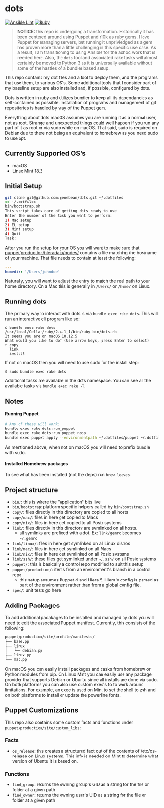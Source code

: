 # dots

[![Ansible Lint](https://github.com/genebean/dots/actions/workflows/ansible-lint.yml/badge.svg)](https://github.com/genebean/dots/actions/workflows/ansible-lint.yml)
[![Ruby](https://github.com/genebean/dots/actions/workflows/ruby.yml/badge.svg)](https://github.com/genebean/dots/actions/workflows/ruby.yml)

> **NOTICE:** this repo is undergoing a transformation. Historically it has been centered around using Puppet and r10k as ruby gems. I love Puppet for managing servers, but running it unprivledged as a gem has proven more than a little challenging in this specific use case. As a result, I am transitioning to using Ansible for the adhoc work that is needed here. Also, the `dots` tool and associated rake tasks will almost certainly be moved to Python 3 as it is universally available without some of the hastles of a bundler based setup.

This repo contains my dot files and a tool to deploy them, and the programs that use them, to various OS's. Some additional tools that I consider part of my baseline setup are also installed and, if possible, configured by dots.

Dots is written in ruby and utilizes bundler to keep all its dependancies
as self-contained as possible. Installation of programs and management of git
repositories is handled by way of the
[Puppet gem](https://rubygems.org/gems/puppet).

Everything about dots macOS assumes you are running it as a normal user,
not as root. Strange and unexpected things could well happen if you run any part
of it as root or via sudo while on macOS. That said, sudo is required on Debian
due to there not being an equivalent to homebrew as you need sudo to use apt.


## Currently Supported OS's

* macOS
* Linux Mint 18.2


## Initial Setup

```bash
git clone git@github.com:genebean/dots.git ~/.dotfiles
cd ~/.dotfiles
bin/bootstrap.sh
This script takes care of getting dots ready to use
Enter the number of the task you want to perform:
1) Mac setup
2) EL setup
3) Mint setup
4) Quit
Task:
```

After you run the setup for your OS you will want to make sure that
[puppet/production/hieradata/nodes/](puppet/production/hieradata/nodes/)
contains a file matching the hostname of your machine. That file needs to
contain at least the following:

```yaml
---
homedir: '/Users/johndoe'
```

Naturally, you will want to adjust the entry to match the real path to your
home directory. On a Mac this is generally in `/Users/` or `/home/` on Linux.


## Running dots

The primary way to interact with dots is via `bundle exec rake dots`.
This will run an interactive cli program like so:

```
$ bundle exec rake dots
/usr/local/Cellar/ruby/2.4.1_1/bin/ruby bin/dots.rb
It seems you are on macOS 10.12.5
What would you like to do? (Use arrow keys, press Enter to select)
‣ copy
  link
  install
```

If not on macOS then you will need to use sudo for the install step:

```
$ sudo bundle exec rake dots
```

Additional tasks are available in the
dots namespace. You can see all the available tasks via
`bundle exec rake -T`.


## Notes

#### Running Puppet

```bash
# Any of these will work:
bundle exec rake dots:run_puppet
bundle exec rake dots:run_puppet_noop
bundle exec puppet apply --environmentpath ~/.dotfiles/puppet ~/.dotfiles/puppet/production/manifests/site.pp
```

As mentioned above, when not on macOS you will need to prefix bundle with sudo.


#### Installed Homebrew packages

To see what has been installed (not the deps) run `brew leaves`


## Project structure

* `bin/`: this is where the "application" bits live
* `bin/bootstrap`: platform specific helpers called by `bin/bootstrap.sh`
* `copy/`: files directly in this directory are copied to all hosts
* `copy/mac/`: files in here get copied to Macs
* `copy/nix/`: files in here get copied to all Posix systems
* `link/`: files directly in this directory are symlinked on all hosts.
  * all symlinks are prefixed with a dot. Ex: `link/gemrc` becomes `~/.gemrc`
* `link/linux/`: files in here get symlinked on all Linux distros
* `link/mac/`: files in here get symlinked on all Macs
* `link/nix/`: files in here get symlinked on all Posix systems
* `link/ssh/`: these files get symlinked under `~/.ssh/` on all Posix systems
* `puppet/`: this is basically a control repo modified to suit this setup
* `puppet/production/`: items from an environment's branch in a control repo
  * this setup assumes Puppet 4 and Hiera 5. Hiera's config is parsed as part of
    the environment rather than from a global config file.
* `spec/`: unit tests go here


## Adding Packages

To add additional pacakages to be installed and managed by dots you will need to
edit the associated Puppet manifest. Currently, this consists of the following:

```bash
puppet/production/site/profile/manifests/
├── base.pp
├── linux
│   └── debian.pp
├── linux.pp
└── mac.pp
```

On macOS you can easily install packages and casks from homebrew or Python
modules from pip. On Linux Mint you can easily use any package provider
that supports Debian or Ubuntu since all installs are done via sudo. On both
platforms you can also use custom exec's to to work around limitations. For
example, an exec is used on Mint to set the shell to zsh and on both platforms
to install or update the powerline fonts.


## Puppet Customizations

This repo also contains some custom facts and functions under
`puppet/production/site/custom_libs`:

### Facts

* `os_release`: this creates a structured fact out of the contents of
  /etc/os-release on Linux systems. This info is needed on Mint to determine
  what version of Ubuntu it is based on.

### Functions

* `find_group`: returns the owning group's GID as a string for the file or
  folder at a given path
* `find_owner`: returns the owning user's UID as a string for the file or
  folder at a given path
